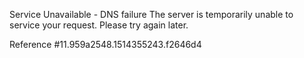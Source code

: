Service Unavailable - DNS failure The server is temporarily unable to service your request. Please try again later.

Reference #11.959a2548.1514355243.f2646d4